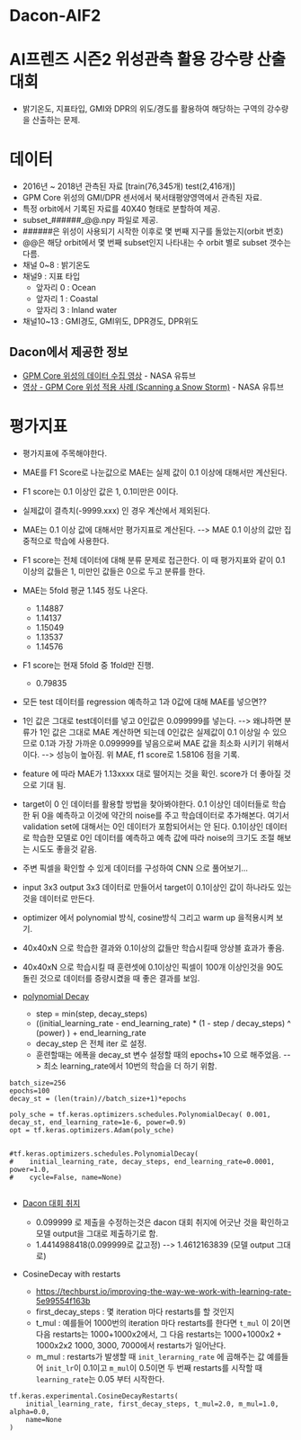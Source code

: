 # Dacon-AIF2

# AI프렌즈 시즌2 위성관측 활용 강수량 산출 대회
- 밝기온도, 지표타입, GMI와 DPR의 위도/경도를 활용하여 해당하는 구역의 강수량을 산출하는 문제.
    
# 데이터
- 2016년 ~ 2018년 관측된 자료 [train(76,345개) test(2,416개)]
- GPM Core 위성의 GMI/DPR 센서에서 북서태평양영역에서 관측된 자료.
- 특정 orbit에서 기록된 자료를 40X40 형태로 분할하여 제공.
- subset_######_@@.npy 파일로 제공.
- ######은 위성이 사용되기 시작한 이후로 몇 번째 지구를 돌았는지(orbit 번호)
- @@은 해당 orbit에서 몇 번째 subset인지 나타내는 수 orbit 별로 subset 갯수는 다름.
- 채널 0~8 : 밝기온도
- 채널9 : 지표 타입
    - 앞자리 0 : Ocean
    - 앞자리 1 : Coastal
    - 앞자리 3 : lnland water
- 채널10~13 : GMI경도, GMI위도, DPR경도, DPR위도

## Dacon에서 제공한 정보
- [GPM Core 위성의 데이터 수집 영상](https://www.youtube.com/watch?time_continue=89&v=eM78gFFxAII&feature=emb_title) - NASA 유튜브
- [영상 - GPM Core 위성 적용 사례 (Scanning a Snow Storm)](https://www.youtube.com/watch?v=SSKv4A_Cj5s&feature=emb_title) - NASA 유튜브

# 평가지표
- 평가지표에 주목해야한다. 
- MAE를 F1 Score로 나눈값으로 MAE는 실제 값이 0.1 이상에 대해서만 계산된다.
- F1 score는 0.1 이상인 값은 1, 0.1미만은 0이다.
- 실제값이 결측치(-9999.xxx) 인 경우 계산에서 제외된다.
- MAE는 0.1 이상 값에 대해서만 평가지표로 계산된다. --> MAE 0.1 이상의 값만 집중적으로 학습에 사용한다.
- F1 score는 전체 데이터에 대해 분류 문제로 접근한다. 이 때 평가지표와 같이 0.1 이상의 값들은 1, 미만인 값들은 0으로 두고 분류를 한다.
- MAE는 5fold 평균 1.145 정도 나온다.
    - 1.14887
    - 1.14137
    - 1.15049
    - 1.13537
    - 1.14576
- F1 score는 현재 5fold 중 1fold만 진행.
    - 0.79835

- 모든 test 데이터를 regression 예측하고 1과 0값에 대해 MAE를 넣으면??
- 1인 값은 그대로 test데이터를 넣고 0인값은 0.099999를 넣는다. --> 왜냐하면 분류가 1인 값은 그대로 MAE 계산하면 되는데 0인값은 실제값이 0.1 이상일 수 있으므로 0.1과 가장 가까운 0.099999를 넣음으로써 MAE 값을 최소화 시키기 위해서이다. --> 성능이 높아짐. 위 MAE, f1 score로 1.58106 점을 기록.

- feature 에 따라 MAE가 1.13xxxx 대로 떨어지는 것을 확인. score가 더 좋아질 것으로 기대 됨.
- target이 0 인 데이터를 활용할 방법을 찾아봐야한다. 0.1 이상인 데이터들로 학습한 뒤 0을 예측하고 이것에 약간의 noise를 주고 학습데이터로 추가해본다. 여기서 validation set에 대해서는 0인 데이터가 포함되어서는 안 된다. 0.1이상인 데이터로 학습한 모델로 0인 데이터를 예측하고 예측 값에 따라 noise의 크기도 조절 해보는 시도도 좋을것 같음.
- 주변 픽셀을 확인할 수 있게 데이터를 구성하여 CNN 으로 풀어보기...
- input 3x3 output 3x3 데이터로 만들어서 target이 0.1이상인 값이 하나라도 있는 것을 데이터로 만든다.
- optimizer 에서 polynomial 방식, cosine방식 그리고 warm up 을적용시켜 보기.
- 40x40xN 으로 학습한 결과와 0.1이상의 값들만 학습시킬때 앙상블 효과가 좋음.
- 40x40xN 으로 학습시킬 때 훈련셋에 0.1이상인 픽셀이 100개 이상인것을 90도 돌린 것으로 데이터를 증량시켰을 때 좋은 결과를 보임.
- [polynomial Decay](https://github.com/tensorflow/tensorflow/blob/v2.2.0/tensorflow/python/keras/optimizer_v2/learning_rate_schedule.py#L267-L406)
    - step = min(step, decay_steps)
    - ((initial_learning_rate - end_learning_rate) *
              (1 - step / decay_steps) ^ (power)
             ) + end_learning_rate
    - decay_step 은 전체 iter 로 설정.
    - 훈련할때는 에폭을 decay_st 변수 설정할 때의 epochs+10 으로 해주었음. --> 최소 learning_rate에서 10번의 학습을 더 하기 위함.

```
batch_size=256
epochs=100
decay_st = (len(train)//batch_size+1)*epochs

poly_sche = tf.keras.optimizers.schedules.PolynomialDecay( 0.001, decay_st, end_learning_rate=1e-6, power=0.9)
opt = tf.keras.optimizers.Adam(poly_sche)


#tf.keras.optimizers.schedules.PolynomialDecay(
#    initial_learning_rate, decay_steps, end_learning_rate=0.0001, power=1.0,
#    cycle=False, name=None)


```

- [Dacon 대회 취지](https://dacon.io/notice/notice/13)
    - 0.099999 로 제출을 수정하는것은 dacon 대회 취지에 어긋난 것을 확인하고 모델 output을 그대로 제출하기로 함.
    - 1.4414988418(0.099999로 값고정) --> 1.4612163839 (모델 output 그대로)
    
- CosineDecay with restarts
    - https://techburst.io/improving-the-way-we-work-with-learning-rate-5e99554f163b
    - first_decay_steps : 몇 iteration 마다 restarts를 할 것인지
    - t_mul : 예를들어 1000번의 iteration 마다 restarts를 한다면 ```t_mul``` 이 2이면 다음 restarts는 1000+1000x2에서, 그 다음 restarts는 1000+1000x2 + 1000x2x2 1000, 3000, 7000에서 restarts가 일어난다.
    - m_mul : restarts가 발생할 때 ```init_lerarning_rate``` 에 곱해주는 값 예를들어 ```init_lr```이 0.1이고 ```m_mul```이 0.5이면 두 번째 restarts를 시작할 때 ```learning_rate```는 0.05 부터 시작한다.
    
```
tf.keras.experimental.CosineDecayRestarts(
    initial_learning_rate, first_decay_steps, t_mul=2.0, m_mul=1.0, alpha=0.0,
    name=None
)
```
